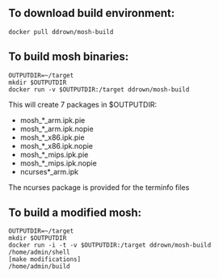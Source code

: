 ## To download build environment:

    docker pull ddrown/mosh-build

## To build mosh binaries:

    OUTPUTDIR=~/target
    mkdir $OUTPUTDIR
    docker run -v $OUTPUTDIR:/target ddrown/mosh-build

This will create 7 packages in $OUTPUTDIR: 
* mosh\_\*\_arm.ipk.pie
* mosh\_\*\_arm.ipk.nopie
* mosh\_\*\_x86.ipk.pie
* mosh\_\*\_x86.ipk.nopie
* mosh\_\*\_mips.ipk.pie
* mosh\_\*\_mips.ipk.nopie
* ncurses\*\_arm.ipk

The ncurses package is provided for the terminfo files

## To build a modified mosh:

    OUTPUTDIR=~/target
    mkdir $OUTPUTDIR
    docker run -i -t -v $OUTPUTDIR:/target ddrown/mosh-build /home/admin/shell
    [make modifications]
    /home/admin/build
